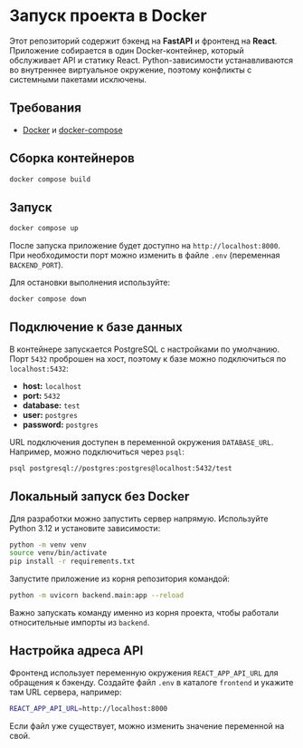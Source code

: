 # Запуск проекта в Docker

Этот репозиторий содержит бэкенд на **FastAPI** и фронтенд на **React**.
Приложение собирается в один Docker-контейнер, который обслуживает API и статику React.
Python-зависимости устанавливаются во внутреннее виртуальное окружение, поэтому конфликты с системными пакетами исключены.

## Требования
- [Docker](https://www.docker.com/) и [docker-compose](https://docs.docker.com/compose/)

## Сборка контейнеров
```bash
docker compose build
```

## Запуск
```bash
docker compose up
```
После запуска приложение будет доступно на `http://localhost:8000`.
При необходимости порт можно изменить в файле `.env` (переменная `BACKEND_PORT`).

Для остановки выполнения используйте:
```bash
docker compose down
```

## Подключение к базе данных
В контейнере запускается PostgreSQL с настройками по умолчанию. Порт
`5432` проброшен на хост, поэтому к базе можно подключиться по
`localhost:5432`:
- **host:** `localhost`
- **port:** `5432`
- **database:** `test`
- **user:** `postgres`
- **password:** `postgres`

URL подключения доступен в переменной окружения `DATABASE_URL`. Например,
можно подключиться через `psql`:
```bash
psql postgresql://postgres:postgres@localhost:5432/test
```

## Локальный запуск без Docker
Для разработки можно запустить сервер напрямую. Используйте Python 3.12 и установите зависимости:
```bash
python -m venv venv
source venv/bin/activate
pip install -r requirements.txt
```
Запустите приложение из корня репозитория командой:
```bash
python -m uvicorn backend.main:app --reload
```
Важно запускать команду именно из корня проекта, чтобы работали относительные импорты из `backend`.

## Настройка адреса API
Фронтенд использует переменную окружения `REACT_APP_API_URL` для обращения к бэкенду.
Создайте файл `.env` в каталоге `frontend` и укажите там URL сервера, например:
```bash
REACT_APP_API_URL=http://localhost:8000
```
Если файл уже существует, можно изменить значение переменной на свой.
